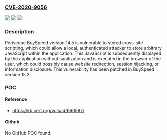 ### [CVE-2020-9056](https://cve.mitre.org/cgi-bin/cvename.cgi?name=CVE-2020-9056)
![](https://img.shields.io/static/v1?label=Product&message=BuySpeed&color=blue)
![](https://img.shields.io/static/v1?label=Version&message=14.5%3D%2014.5%20&color=brighgreen)
![](https://img.shields.io/static/v1?label=Vulnerability&message=CWE-79%20Cross-site%20Scripting%20(XSS)&color=brighgreen)

### Description

Periscope BuySpeed version 14.5 is vulnerable to stored cross-site scripting, which could allow a local, authenticated attacker to store arbitrary JavaScript within the application. This JavaScript is subsequently displayed by the application without sanitization and is executed in the browser of the user, which could possibly cause website redirection, session hijacking, or information disclosure. This vulnerability has been patched in BuySpeed version 15.3.

### POC

#### Reference
- https://kb.cert.org/vuls/id/660597/

#### Github
No GitHub POC found.

